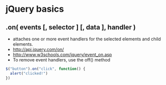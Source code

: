 # jQuery basics

## .on( events [, selector ] [, data ], handler )
- attaches one or more event handlers for the selected elements and child elements.
- http://api.jquery.com/on/
- http://www.w3schools.com/jquery/event_on.asp
- To remove event handlers, use the off() method

```javascript
$("button").on("click", function() {
  alert("clicked!")
})
```
